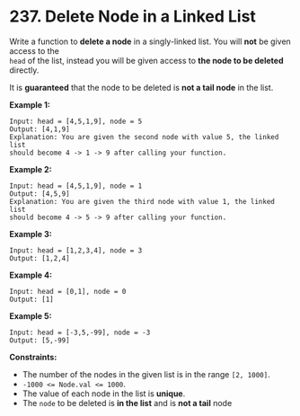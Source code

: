 # 237. Delete Node in a Linked List

Write a function to **delete a node** in a singly-linked list. You will **not** be given access to the  
`head` of the list, instead you will be given access to **the node to be deleted** directly.

It is **guaranteed** that the node to be deleted is **not a tail node** in the list.

**Example 1:**

    Input: head = [4,5,1,9], node = 5
    Output: [4,1,9] 
    Explanation: You are given the second node with value 5, the linked list 
    should become 4 -> 1 -> 9 after calling your function.

**Example 2:**

    Input: head = [4,5,1,9], node = 1
    Output: [4,5,9] 
    Explanation: You are given the third node with value 1, the linked list 
    should become 4 -> 5 -> 9 after calling your function.

**Example 3:**

    Input: head = [1,2,3,4], node = 3
    Output: [1,2,4]

**Example 4:**

    Input: head = [0,1], node = 0
    Output: [1]

**Example 5:**

    Input: head = [-3,5,-99], node = -3
    Output: [5,-99]

**Constraints:**

- The number of the nodes in the given list is in the range `[2, 1000]`.
- `-1000 <= Node.val <= 1000`.
- The value of each node in the list is **unique**.
- The `node` to be deleted is **in the list** and is **not a tail** node
